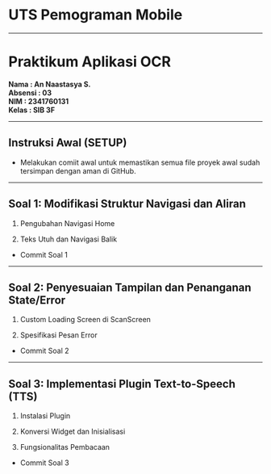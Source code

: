 # UTS Pemograman Mobile
---
# Praktikum Aplikasi OCR

**Nama        : An Naastasya S.**  
**Absensi     : 03**  
**NIM         : 2341760131**  
**Kelas       : SIB 3F**  

---

## Instruksi Awal (SETUP)
- Melakukan comiit awal untuk memastikan semua file proyek awal sudah tersimpan dengan aman di GitHub.
<!-- ![Screenshot Setup](images/L1.png) -->

---
## Soal 1: Modifikasi Struktur Navigasi dan Aliran

1. Pengubahan Navigasi Home 

2. Teks Utuh dan Navigasi Balik

- Commit Soal 1

---
## Soal 2: Penyesuaian Tampilan dan Penanganan State/Error

1. Custom Loading Screen di ScanScreen

2. Spesifikasi Pesan Error

- Commit Soal 2

---
## Soal 3: Implementasi Plugin Text-to-Speech (TTS)

1. Instalasi Plugin

2. Konversi Widget dan Inisialisasi

3. Fungsionalitas Pembacaan

- Commit Soal 3